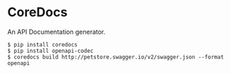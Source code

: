 # CoreDocs

An API Documentation generator.


    $ pip install coredocs
    $ pip install openapi-codec
    $ coredocs build http://petstore.swagger.io/v2/swagger.json --format openapi
